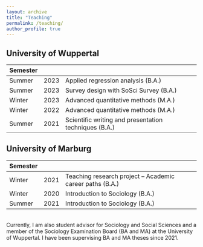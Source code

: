 ```yaml
---
layout: archive
title: "Teaching"
permalink: /teaching/
author_profile: true
---
```


<h2>University of Wuppertal</h2>

| Semester      |        |                                                              |
| --------------| ------ | ------------------------------------------------------------ |
| Summer    | 2023   | Applied regression analysis (B.A.)                          |
| Summer    | 2023   | Survey design with SoSci Survey (B.A.)                       |
| Winter    | 2023   | Advanced quantitative methods (M.A.)                   |
| Winter    | 2022   | Advanced quantitative methods (M.A.)              |
| Summer    | 2021   | Scientific writing and presentation techniques (B.A.)         |

<h2>University of Marburg</h2>

| Semester      |        |                                                              |
| --------------| ------ | ------------------------------------------------------------ |
| Winter    | 2021   | Teaching research project – Academic career paths (B.A.)                          |
| Winter    | 2020   | Introduction to Sociology (B.A.)                         |
| Summer    | 2021   | Introduction to Sociology (B.A.)             |

<br> 
Currently, I am also student advisor for Sociology and Social Sciences and a member of the Sociology Examination Board (BA and MA) at the University of Wuppertal. I have been supervising BA and MA theses since 2021. 
